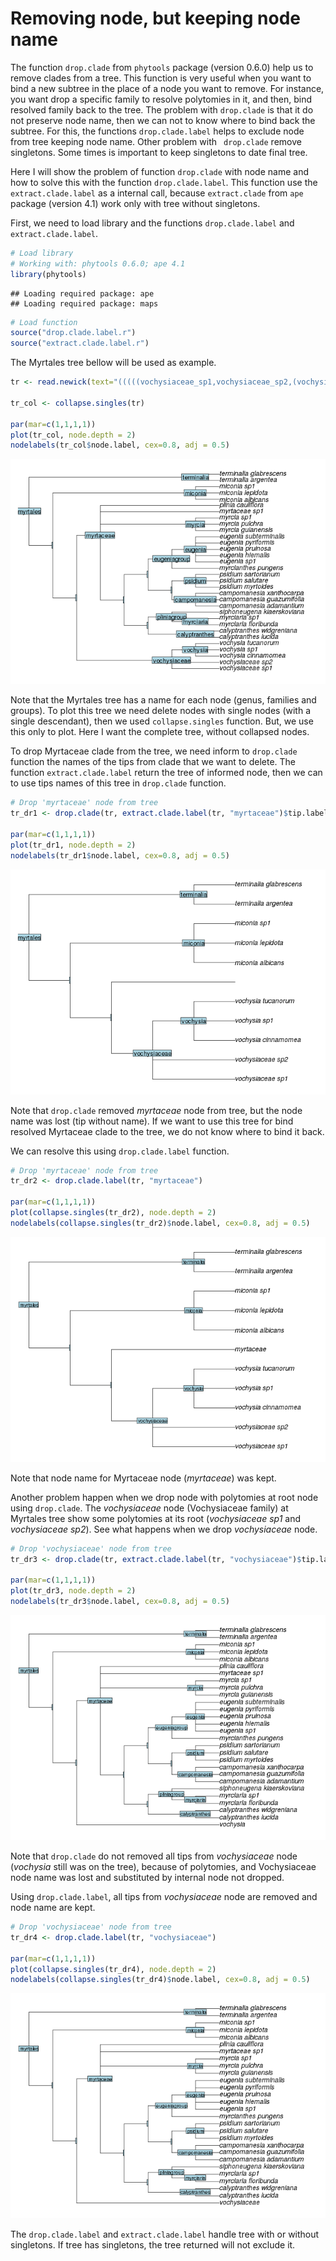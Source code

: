 
# Removing node, but keeping node name

The function `drop.clade` from `phytools` package (version 0.6.0) help us to remove clades from a tree. This function is very useful when you want to bind a new subtree in the place of a node you want to remove. For instance, you want drop a specific family to resolve polytomies in it, and then, bind resolved family back to the tree. The problem with `drop.clade` is that it do not preserve node name, then we can not to know where to bind back the subtree. For this, the functions `drop.clade.label` helps to exclude node from tree keeping node name. Other problem with ` drop.clade` remove singletons. Some times is important to keep singletons to date final tree.

Here I will show the problem of function `drop.clade` with node name and how to solve this with the function `drop.clade.label`. This function use the `extract.clade.label` as a internal call, because `extract.clade` from `ape` package (version 4.1) work only with tree without singletons.

First, we need to load library and the functions `drop.clade.label` and `extract.clade.label`.


```r
# Load library
# Working with: phytools 0.6.0; ape 4.1
library(phytools)
```

```
## Loading required package: ape
## Loading required package: maps
```

```r
# Load function
source("drop.clade.label.r")
source("extract.clade.label.r")
```

The Myrtales tree bellow will be used as example.

```r
tr <- read.newick(text="(((((vochysiaceae_sp1,vochysiaceae_sp2,(vochysia_cinnamomea,vochysia_sp1,vochysia_tucanorum)vochysia)vochysiaceae,((((((((((((((calyptranthes_lucida,calyptranthes_widgreniana)calyptranthes))myrciagroup,(((myrciaria_floribunda,myrciaria_sp1)myrciaria,(((siphoneugena_kiaerskoviana)siphoneugena)))pliniagroup))),(((((((campomanesia_adamantium,campomanesia_guazumifolia,campomanesia_xanthocarpa)campomanesia,(psidium_myrtoides,psidium_salutare,psidium_sartorianum)psidium))))pimentagroup,((myrcianthes_pungens)myrcianthes,(eugenia_sp1,eugenia_hiemalis,eugenia_pruinosa,eugenia_pyriformis,eugenia_subterminalis)eugenia)eugeniagroup))))))myrteae)myrteaestem))),(myrcia_guianensis,myrcia_pulchra,myrcia_sp1)myrcia,myrtaceae_sp1,(plinia_cauliflora)plinia)myrtaceae),(((miconia_albicans,miconia_lepidota,miconia_sp1)miconia)melastomataceae))),((terminalia_argentea,terminalia_glabrescens)terminalia)combretaceae)myrtales;")

tr_col <- collapse.singles(tr)

par(mar=c(1,1,1,1))
plot(tr_col, node.depth = 2)
nodelabels(tr_col$node.label, cex=0.8, adj = 0.5)
```

![](example_figs/ex_myrtales_tree-1.png) 

Note that the Myrtales tree has a name for each node (genus, families and groups). To plot this tree we need delete nodes with single nodes (with a single descendant), then we used `collapse.singles` function. But, we use this only to plot. Here I want the complete tree, without collapsed nodes.

To drop Myrtaceae clade from the tree, we need inform to `drop.clade` function the names of the tips from clade that we want to delete. The function `extract.clade.label` return the tree of informed node, then we can to use tips names of this tree in `drop.clade` function.


```r
# Drop 'myrtaceae' node from tree
tr_dr1 <- drop.clade(tr, extract.clade.label(tr, "myrtaceae")$tip.label)

par(mar=c(1,1,1,1))
plot(tr_dr1, node.depth = 2)
nodelabels(tr_dr1$node.label, cex=0.8, adj = 0.5)
```

![](example_figs/ex_drop_myrtaceae-1.png) 

Note that `drop.clade` removed *myrtaceae* node from tree, but the node name was lost (tip without name). If we want to use this tree for bind resolved Myrtaceae clade to the tree, we do not know where to bind it back.

We can resolve this using `drop.clade.label` function.


```r
# Drop 'myrtaceae' node from tree
tr_dr2 <- drop.clade.label(tr, "myrtaceae")

par(mar=c(1,1,1,1))
plot(collapse.singles(tr_dr2), node.depth = 2)
nodelabels(collapse.singles(tr_dr2)$node.label, cex=0.8, adj = 0.5)
```

![](example_figs/ex_drop_myrtaceae_correct-1.png) 

Note that node name for Myrtaceae node (*myrtaceae*) was kept.

Another problem happen when we drop node with polytomies at root node using `drop.clade`. The *vochysiaceae* node (Vochysiaceae family) at Myrtales tree show some polytomies at its root (*vochysiaceae sp1* and *vochysiaceae sp2*). See what happens when we drop *vochysiaceae* node.


```r
# Drop 'vochysiaceae' node from tree
tr_dr3 <- drop.clade(tr, extract.clade.label(tr, "vochysiaceae")$tip.label)

par(mar=c(1,1,1,1))
plot(tr_dr3, node.depth = 2)
nodelabels(tr_dr3$node.label, cex=0.8, adj = 0.5)
```

![](example_figs/ex_drop_vochysiaceae-1.png) 

Note that `drop.clade` do not removed all tips from *vochysiaceae* node (*vochysia* still was on the tree), because of polytomies, and Vochysiaceae node name was lost and substituted by internal node not dropped.

Using `drop.clade.label`, all tips from *vochysiaceae* node are removed and node name are kept.


```r
# Drop 'vochysiaceae' node from tree
tr_dr4 <- drop.clade.label(tr, "vochysiaceae")

par(mar=c(1,1,1,1))
plot(collapse.singles(tr_dr4), node.depth = 2)
nodelabels(collapse.singles(tr_dr4)$node.label, cex=0.8, adj = 0.5)
```

![](example_figs/ex_drop_vochysiaceae_correct-1.png) 

The `drop.clade.label` and `extract.clade.label` handle tree with or without singletons. If tree has singletons, the tree returned will not exclude it.

